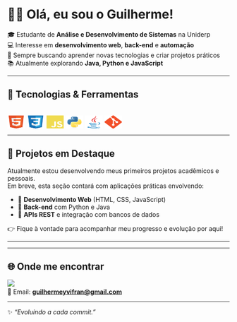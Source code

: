 # 👨‍💻 Olá, eu sou o Guilherme!

🎓 Estudante de **Análise e Desenvolvimento de Sistemas** na Uniderp  
💻 Interesse em **desenvolvimento web**, **back-end** e **automação**  
🚀 Sempre buscando aprender novas tecnologias e criar projetos práticos  
📚 Atualmente explorando **Java, Python e JavaScript**

---

## 🔧 Tecnologias & Ferramentas
<div style="display: inline_block"><br>
  <img align="center" alt="HTML" height="30" width="40" src="https://raw.githubusercontent.com/devicons/devicon/master/icons/html5/html5-original.svg">
  <img align="center" alt="CSS" height="30" width="40" src="https://raw.githubusercontent.com/devicons/devicon/master/icons/css3/css3-original.svg">
  <img align="center" alt="JavaScript" height="30" width="40" src="https://raw.githubusercontent.com/devicons/devicon/master/icons/javascript/javascript-plain.svg">
  <img align="center" alt="Python" height="30" width="40" src="https://raw.githubusercontent.com/devicons/devicon/master/icons/python/python-original.svg">
  <img align="center" alt="Java" height="30" width="40" src="https://raw.githubusercontent.com/devicons/devicon/master/icons/java/java-original.svg">
  <img align="center" alt="Git" height="30" width="40" src="https://raw.githubusercontent.com/devicons/devicon/master/icons/git/git-original.svg">
</div>

---

## 📌 Projetos em Destaque
Atualmente estou desenvolvendo meus primeiros projetos acadêmicos e pessoais.  
Em breve, esta seção contará com aplicações práticas envolvendo:  

- 🔹 **Desenvolvimento Web** (HTML, CSS, JavaScript)  
- 🔹 **Back-end** com Python e Java  
- 🔹 **APIs REST** e integração com bancos de dados  

👉 Fique à vontade para acompanhar meu progresso e evolução por aqui!

---


---

## 🌐 Onde me encontrar
<a href="[https://www.linkedin.com/in/SEU-LINKEDIN](https://www.linkedin.com/in/guilherme-yoshimura-311b43305)" target="_blank"><img src="https://img.shields.io/badge/-LinkedIn-%230077B5?style=for-the-badge&logo=linkedin&logoColor=white"></a>  
📩 Email: **guilhermeyvifran@gmail.com**

---
✨ _“Evoluindo a cada commit.”_  
